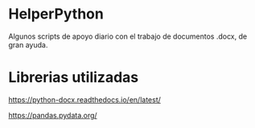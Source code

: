 # HelperPython

Algunos scripts de apoyo diario con el trabajo de documentos .docx, de gran ayuda.

# Librerias utilizadas

https://python-docx.readthedocs.io/en/latest/

https://pandas.pydata.org/
